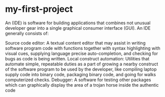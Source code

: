 # my-first-project

An (IDE) is software for building applications that combines not unusual developer gear into a single graphical consumer interface (GUI).
 An IDE generally consists of:

Source code editor: 
A textual content editor that may assist in writing software program code with functions together with syntax highlighting with visual cues, supplying language precise auto-completion, and checking for bugs as code is being written.
Local construct automation: Utilities that automate simple, repeatable duties as a part of growing a nearby construct of the software program to be used by the developer, like compiling laptop supply code into binary code, packaging binary code, and going for walks computerized checks.
Debugger: A software for testing other packages which can graphically display the area of a trojan horse inside the authentic code

